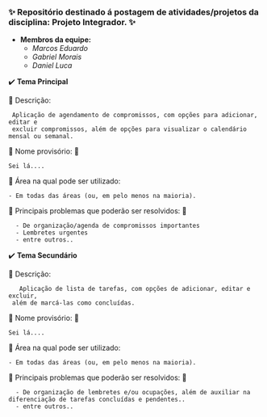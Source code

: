 ### **:sparkles: Repositório destinado á postagem de atividades/projetos da disciplina: Projeto Integrador. :sparkles:**

- **Membros da equipe:**
    - *Marcos Eduardo*
    - *Gabriel Morais*
    - *Daniel Luca*
    
    
  
:heavy_check_mark: **Tema Principal**
 
  :speech_balloon: Descrição:
  
     Aplicação de agendamento de compromissos, com opções para adicionar, editar e
     excluir compromissos, além de opções para visualizar o calendário mensal ou semanal.
     
    
:pushpin: Nome provisório:  :pushpin:
    
    Sei lá....
    
    
:construction_worker: Área na qual pode ser utilizado:
    
    - Em todas das áreas (ou, em pelo menos na maioria).
    
    
:dart: Principais problemas que poderão ser resolvidos:  :dart:
    
      - De organização/agenda de compromissos importantes
      - Lembretes urgentes
      - entre outros..
    

:heavy_check_mark: **Tema Secundário**

  :speech_balloon: Descrição:
  
       Aplicação de lista de tarefas, com opções de adicionar, editar e excluir, 
     além de marcá-las como concluídas.
     
    
:pushpin: Nome provisório:  :pushpin:
    
    Sei lá....
    
    
:construction_worker: Área na qual pode ser utilizado:
    
    - Em todas das áreas (ou, em pelo menos na maioria).
    
    
:dart: Principais problemas que poderão ser resolvidos:  :dart:
    
      - De organização de lembretes e/ou ocupações, além de auxiliar na diferenciação de tarefas concluídas e pendentes..
      - entre outros..
